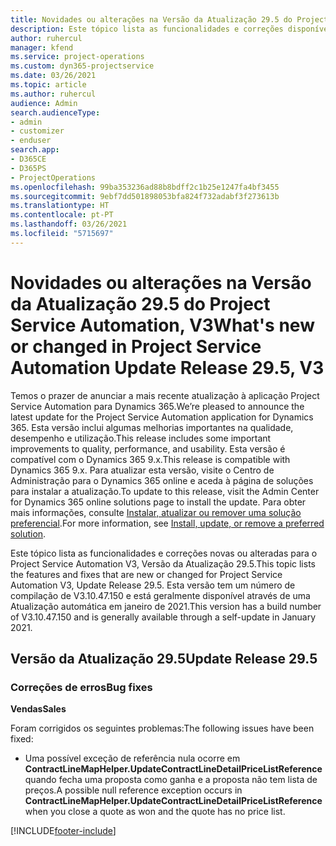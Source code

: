 ```yaml
---
title: Novidades ou alterações na Versão da Atualização 29.5 do Project Service Automation Hotfix, V3
description: Este tópico lista as funcionalidades e correções disponíveis no Project Service Automation V3, Versão da Atualização 29.5, Hotfix, V3.
author: ruhercul
manager: kfend
ms.service: project-operations
ms.custom: dyn365-projectservice
ms.date: 03/26/2021
ms.topic: article
ms.author: ruhercul
audience: Admin
search.audienceType:
- admin
- customizer
- enduser
search.app:
- D365CE
- D365PS
- ProjectOperations
ms.openlocfilehash: 99ba353236ad88b8bdff2c1b25e1247fa4bf3455
ms.sourcegitcommit: 9ebf7dd501898053bfa824f732adabf3f273613b
ms.translationtype: HT
ms.contentlocale: pt-PT
ms.lasthandoff: 03/26/2021
ms.locfileid: "5715697"
---
```

# <a name="whats-new-or-changed-in-project-service-automation-update-release-295-v3"></a><span data-ttu-id="0ab30-103">Novidades ou alterações na Versão da Atualização 29.5 do Project Service Automation, V3</span><span class="sxs-lookup"><span data-stu-id="0ab30-103">What's new or changed in Project Service Automation Update Release 29.5, V3</span></span>

<span data-ttu-id="0ab30-104">Temos o prazer de anunciar a mais recente atualização à aplicação Project Service Automation para Dynamics 365.</span><span class="sxs-lookup"><span data-stu-id="0ab30-104">We’re pleased to announce the latest update for the Project Service Automation application for Dynamics 365.</span></span> <span data-ttu-id="0ab30-105">Esta versão inclui algumas melhorias importantes na qualidade, desempenho e utilização.</span><span class="sxs-lookup"><span data-stu-id="0ab30-105">This release includes some important improvements to quality, performance, and usability.</span></span> <span data-ttu-id="0ab30-106">Esta versão é compatível com o Dynamics 365 9.x.</span><span class="sxs-lookup"><span data-stu-id="0ab30-106">This release is compatible with Dynamics 365 9.x.</span></span> <span data-ttu-id="0ab30-107">Para atualizar esta versão, visite o Centro de Administração para o Dynamics 365 online e aceda à página de soluções para instalar a atualização.</span><span class="sxs-lookup"><span data-stu-id="0ab30-107">To update to this release, visit the Admin Center for Dynamics 365 online solutions page to install the update.</span></span> <span data-ttu-id="0ab30-108">Para obter mais informações, consulte [Instalar, atualizar ou remover uma solução preferencial](https://docs.microsoft.com/power-platform/admin/install-remove-preferred-solution).</span><span class="sxs-lookup"><span data-stu-id="0ab30-108">For more information, see [Install, update, or remove a preferred solution](https://docs.microsoft.com/power-platform/admin/install-remove-preferred-solution).</span></span>

<span data-ttu-id="0ab30-109">Este tópico lista as funcionalidades e correções novas ou alteradas para o Project Service Automation V3, Versão da Atualização 29.5.</span><span class="sxs-lookup"><span data-stu-id="0ab30-109">This topic lists the features and fixes that are new or changed for Project Service Automation V3, Update Release 29.5.</span></span> <span data-ttu-id="0ab30-110">Esta versão tem um número de compilação de V3.10.47.150 e está geralmente disponível através de uma Atualização automática em janeiro de 2021.</span><span class="sxs-lookup"><span data-stu-id="0ab30-110">This version has a build number of V3.10.47.150 and is generally available through a self-update in January 2021.</span></span>

## <a name="update-release-295"></a><span data-ttu-id="0ab30-111">Versão da Atualização 29.5</span><span class="sxs-lookup"><span data-stu-id="0ab30-111">Update Release 29.5</span></span>

### <a name="bug-fixes"></a><span data-ttu-id="0ab30-112">Correções de erros</span><span class="sxs-lookup"><span data-stu-id="0ab30-112">Bug fixes</span></span>


<span data-ttu-id="0ab30-113">**Vendas**</span><span class="sxs-lookup"><span data-stu-id="0ab30-113">**Sales**</span></span>

<span data-ttu-id="0ab30-114">Foram corrigidos os seguintes problemas:</span><span class="sxs-lookup"><span data-stu-id="0ab30-114">The following issues have been fixed:</span></span>

- <span data-ttu-id="0ab30-115">Uma possível exceção de referência nula ocorre em **ContractLineMapHelper.UpdateContractLineDetailPriceListReference** quando fecha uma proposta como ganha e a proposta não tem lista de preços.</span><span class="sxs-lookup"><span data-stu-id="0ab30-115">A possible null reference exception occurs in **ContractLineMapHelper.UpdateContractLineDetailPriceListReference** when you close a quote as won and the quote has no price list.</span></span>


[!INCLUDE[footer-include](../includes/footer-banner.md)]
